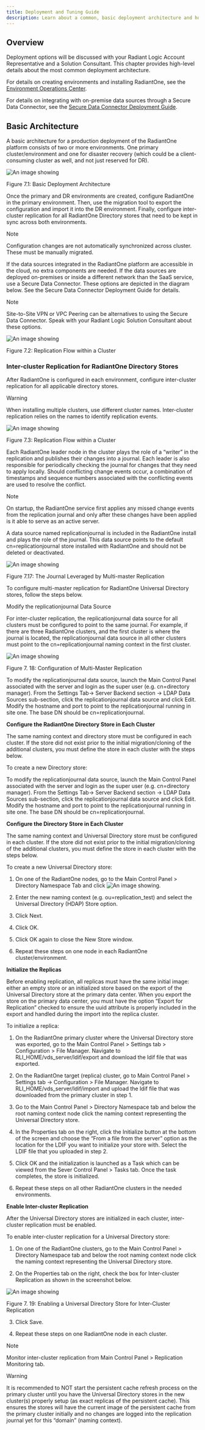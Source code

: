 ```yaml
---
title: Deployment and Tuning Guide
description: Learn about a common, basic deployment architecture and how to configure inter-cluster replication.
---
```


## Overview

Deployment options will be discussed with your Radiant Logic Account Representative and a Solution Consultant.  This chapter provides high-level details about the most common deployment architecture.

For details on creating environments and installing RadiantOne, see the [Environment Operations Center](/environment-operations-center-guide/environments/environment-overview/environments/).


For details on integrating with on-premise data sources through a Secure Data Connector, see the [Secure Data Connector Deployment Guide](/environment-operations-center-guide/secure-data-connectors/data-connectors-overview/).

## Basic Architecture

A basic architecture for a production deployment of the RadiantOne platform consists of two or more environments. One primary cluster/environment and one for disaster recovery (which could be a client-consuming cluster as well, and not just reserved for DR).

![An image showing ](Media/Image7.1.jpg)
 
Figure 7.1: Basic Deployment Architecture

Once the primary and DR environments are created, configure RadiantOne in the primary environment. Then, use the migration tool to export the configuration and import it into the DR environment. Finally, configure inter-cluster replication for all RadiantOne Directory stores that need to be kept in sync across both environments.

>[!note]
>Configuration changes are not automatically synchronized across cluster. These must be manually migrated. 

If the data sources integrated in the RadiantOne platform are accessible in the cloud, no extra components are needed. If the data sources are deployed on-premises or inside a different network than the SaaS service, use a Secure Data Connector. These options are depicted in the diagram below. See the Secure Data Connector Deployment Guide for details.

>[!note]
>Site-to-Site VPN or VPC Peering can be alternatives to using the Secure Data Connector. Speak with your Radiant Logic Solution Consultant about these options.

![An image showing ](Media/Image7.26.jpg)
 
Figure 7.2: Replication Flow within a Cluster

### Inter-cluster Replication for RadiantOne Directory Stores

After RadiantOne is configured in each environment, configure inter-cluster replication for all applicable directory stores.

>[!warning]
>When installing multiple clusters, use different cluster names. Inter-cluster replication relies on the names to identify replication events.  

![An image showing ](Media/Image7.27.jpg)
 
Figure 7.3: Replication Flow within a Cluster

Each RadiantOne leader node in the cluster plays the role of a “writer” in the replication and publishes their changes into a journal. Each leader is also responsible for periodically checking the journal for changes that they need to apply locally. Should conflicting change events occur, a combination of timestamps and sequence numbers associated with the conflicting events are used to resolve the conflict.

>[!note]
>On startup, the RadiantOne service first applies any missed change events from the replication journal and only after these changes have been applied is it able to serve as an active server.

A data source named replicationjournal is included in the RadiantOne install and plays the role of the journal. This data source points to the default cn=replicationjournal store installed with RadiantOne and should not be deleted or deactivated. 

![An image showing ](Media/Image7.28.jpg)
 
Figure 7.17: The Journal Leveraged by Multi-master Replication

To configure multi-master replication for RadiantOne Universal Directory stores, follow the steps below.

Modify the replicationjournal Data Source

For inter-cluster replication, the replicationjournal data source for all clusters must be configured to point to the same journal. For example, if there are three RadiantOne clusters, and the first cluster is where the journal is located, the replicationjournal data source in all other clusters must point to the cn=replicationjournal naming context in the first cluster.

![An image showing ](Media/Image7.29.jpg)

Figure 7. 18: Configuration of Multi-Master Replication

To modify the replicationjournal data source, launch the Main Control Panel associated with the server and login as the super user (e.g. cn=directory manager). From the Settings Tab-> Server Backend section -> LDAP Data Sources sub-section, click the replicationjournal data source and click Edit. Modify the hostname and port to point to the replicationjournal running in site one. The base DN should be cn=replicationjournal.

**Configure the RadiantOne Directory Store in Each Cluster**

The same naming context and directory store must be configured in each cluster. If the store did not exist prior to the initial migration/cloning of the additional clusters, you must define the store in each cluster with the steps below.

To create a new Directory store:

To modify the replicationjournal data source, launch the Main Control Panel associated with the server and login as the super user (e.g. cn=directory manager). From the Settings Tab-> Server Backend section -> LDAP Data Sources sub-section, click the replicationjournal data source and click Edit. Modify the hostname and port to point to the replicationjournal running in site one. The base DN should be cn=replicationjournal.

**Configure the Directory Store in Each Cluster**

The same naming context and Universal Directory store must be configured in each cluster. If the store did not exist prior to the initial migration/cloning of the additional clusters, you must define the store in each cluster with the steps below.

To create a new Universal Directory store:

1.	On one of the RadiantOne nodes, go to the Main Control Panel > Directory Namespace Tab and click  ![An image showing ](Media/plus-sign.jpg).

2.	Enter the new naming context (e.g. ou=replication_test) and select the Universal Directory (HDAP) Store option. 

3.	Click Next.

4.	Click OK.

5.	Click OK again to close the New Store window.

6.	Repeat these steps on one node in each RadiantOne cluster/environment.

**Initialize the Replicas**

Before enabling replication, all replicas must have the same initial image: either an empty store or an initialized store based on the export of the Universal Directory store at the primary data center. When you export the store on the primary data center, you must have the option “Export for Replication” checked to ensure the uuid attribute is properly included in the export and handled during the import into the replica cluster.

To initialize a replica:

1.	On the RadiantOne primary cluster where the Universal Directory store was exported, go to the Main Control Panel > Settings tab > Configuration > File Manager. Navigate to RLI_HOME/vds_server/ldif/export and download the ldif file that was exported.

2.	On the RadiantOne target (replica) cluster, go to Main Control Panel > Settings tab -> Configuration > File Manager. Navigate to RLI_HOME/vds_server/ldif/import and upload the ldif file that was downloaded from the primary cluster in step 1.

3.	Go to the Main Control Panel > Directory Namespace tab and below the root naming context node click the naming context representing the Universal Directory store.

4.	In the Properties tab on the right, click the Initialize button at the bottom of the screen and choose the “From a file from the server” option as the location for the LDIF you want to initialize your store with. Select the LDIF file that you uploaded in step 2.

5.	Click OK and the initialization is launched as a Task which can be viewed from the Sever Control Panel > Tasks tab. Once the task completes, the store is initialized.

6.	Repeat these steps on all other RadiantOne clusters in the needed environments.

**Enable Inter-cluster Replication**

After the Universal Directory stores are initialized in each cluster, inter-cluster replication must be enabled. 

To enable inter-cluster replication for a Universal Directory store:

1.	On one of the RadiantOne clusters, go to the Main Control Panel > Directory Namespace tab and below the root naming context node click the naming context representing the Universal Directory store.

2.	On the Properties tab on the right, check the box for Inter-cluster Replication as shown in the screenshot below. 

![An image showing ](Media/Image7.30.jpg)

Figure 7. 19: Enabling a Universal Directory Store for Inter-Cluster Replication

3.	Click Save.

4.	Repeat these steps on one RadiantOne node in each cluster.

>[!note]
>Monitor inter-cluster replication from Main Control Panel > Replication Monitoring tab.

>[!warning]
>It is recommended to NOT start the persistent cache refresh process on the primary cluster until you have the Universal Directory stores in the new cluster(s) properly setup (as exact replicas of the persistent cache). This ensures the stores will have the current image of the persistent cache from the primary cluster initially and no changes are logged into the replication journal yet for this “domain” (naming context).
